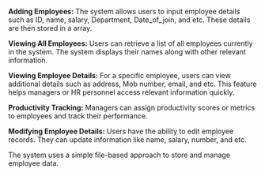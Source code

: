 **Adding Employees:**
The system allows users to input employee details such as ID, name, salary, Department, Date_of_join, and etc.
These details are then stored in a array.

**Viewing All Employees:**
Users can retrieve a list of all employees currently in the system.
The system displays their names along with other relevant information.

**Viewing Employee Details:**
For a specific employee, users can view additional details such as address, Mob number, email, and etc.
This feature helps managers or HR personnel access relevant information quickly.

**Productivity Tracking:**
Managers can assign productivity scores or metrics to employees and track their performance.

**Modifying Employee Details:**
Users have the ability to edit employee records.
They can update information like name, salary, number, and etc.


The system uses a simple file-based approach to store and manage employee data. 

